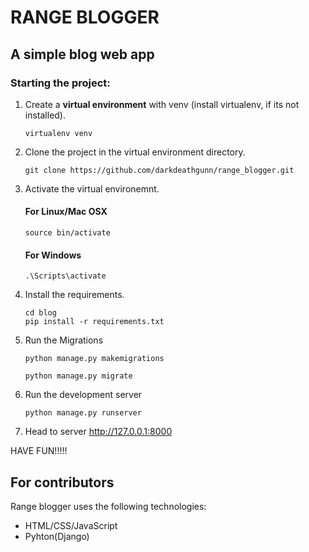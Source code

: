 # RANGE BLOGGER

## A simple blog web app

### Starting the project:

1. Create a **virtual environment** with venv (install virtualenv, if its not installed).

    ```
    virtualenv venv
    ```

2. Clone the project in the virtual environment directory.

    ```
    git clone https://github.com/darkdeathgunn/range_blogger.git
    ```

3. Activate the virtual environemnt.

    #### For Linux/Mac OSX   
    ```
    source bin/activate
    ```

    #### For Windows
    ```
    .\Scripts\activate
    ```

4. Install the requirements.

    ```
    cd blog
    pip install -r requirements.txt
    ```


5. Run the Migrations
    ```
    python manage.py makemigrations
    
    python manage.py migrate
    ```
6. Run the development server
    ```
    python manage.py runserver
    ```
7. Head to server http://127.0.0.1:8000

HAVE FUN!!!!!

## For contributors

Range blogger uses the following technologies:

+ HTML/CSS/JavaScript
+ Pyhton(Django)
